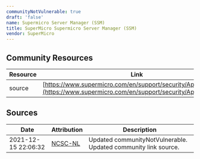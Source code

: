 ```yaml
---
communityNotVulnerable: true
draft: 'false'
name: Supermicro Server Manager (SSM)
title: SuperMicro Supermicro Server Manager (SSM)
vendor: SuperMicro
---
```



## Community Resources
| Resource | Link |
| --- | --- |
| source | [https://www.supermicro.com/en/support/security/Apache_log4j2](https://www.supermicro.com/en/support/security/Apache_log4j2) |


## Sources
| Date | Attribution | Description |
| --- | --- | --- |
| 2021-12-15 22:06:32 | [NCSC-NL](https://github.com/NCSC-NL/log4shell/blob/main/software/README.md) | Updated communityNotVulnerable. Updated community link source.  |
